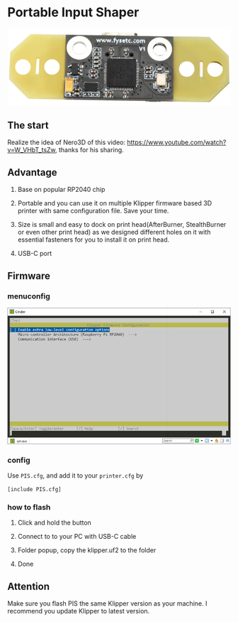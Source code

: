 # Portable Input Shaper

![](PIS.png)

## The start

Realize the idea of Nero3D of this video: https://www.youtube.com/watch?v=W_VHbT_tsZw, thanks for his sharing.

## Advantage

1. Base on popular RP2040 chip

2. Portable and you can use it on multiple Klipper firmware based 3D printer with same configuration file. Save your time.

3. Size is small and easy to dock on print head(AfterBurner, StealthBurner or even other print head) as we designed different holes on it with essential fasteners for you to install it on print head. 

4. USB-C port

## Firmware

### menuconfig

![](menuconfig.png)

### config

Use `PIS.cfg`, and add it to your `printer.cfg` by

```
[include PIS.cfg]
```

### how to flash

1. Click and hold the button

2. Connect to to your PC with  USB-C cable

3. Folder popup, copy the klipper.uf2 to the folder

4. Done

## Attention

Make sure you flash PIS the same Klipper version as your machine. I recommend you update Klipper to latest version. 
